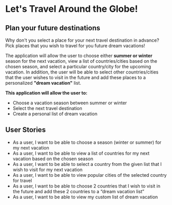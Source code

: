 # Let's Travel Around the Globe!

## Plan your future destinations
Why don't you select a place for your next travel destination in advance?
Pick places that you wish to travel for you future dream vacations! 

The application will allow the user to choose either **summer or winter** season for the next vacation, 
view a list of countries/cities based on the chosen season,
and select a particular country/city for the upcoming vacation.
In addition, the user will be able to select other countries/cities that the user wishes to visit 
in the future and add these places to a personalized **"dream vacation"** list. 

**This application will allow the user to:**
- Choose a vacation season between summer or winter 
- Select the next travel destination
- Create a personal list of dream vacation


## User Stories
- As a user, I want to be able to choose a season (winter or summer) for my next vacation
- As a user, I want to be able to view a list of countries for my next vacation based on the chosen season
- As a user, I want to be able to select a country from the given list that I wish to visit for my next vacation 
- As a user, I want to be able to view popular cities of the selected country for travel 
- As a user, I want to be able to choose 2 countries that I wish to visit in the future and add these 2 countries to a “dream vacation list”
- As a user, I want to be able to view my custom list of dream vacation
    
